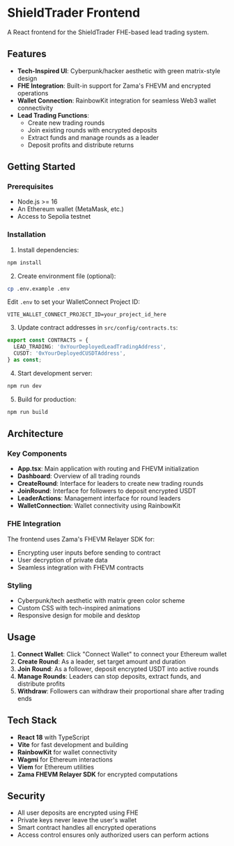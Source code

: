 # ShieldTrader Frontend

A React frontend for the ShieldTrader FHE-based lead trading system.

## Features

- **Tech-Inspired UI**: Cyberpunk/hacker aesthetic with green matrix-style design
- **FHE Integration**: Built-in support for Zama's FHEVM and encrypted operations  
- **Wallet Connection**: RainbowKit integration for seamless Web3 wallet connectivity
- **Lead Trading Functions**:
  - Create new trading rounds
  - Join existing rounds with encrypted deposits
  - Extract funds and manage rounds as a leader
  - Deposit profits and distribute returns

## Getting Started

### Prerequisites

- Node.js >= 16
- An Ethereum wallet (MetaMask, etc.)
- Access to Sepolia testnet

### Installation

1. Install dependencies:
```bash
npm install
```

2. Create environment file (optional):
```bash
cp .env.example .env
```

Edit `.env` to set your WalletConnect Project ID:
```
VITE_WALLET_CONNECT_PROJECT_ID=your_project_id_here
```

3. Update contract addresses in `src/config/contracts.ts`:
```typescript
export const CONTRACTS = {
  LEAD_TRADING: '0xYourDeployedLeadTradingAddress',
  CUSDT: '0xYourDeployedCUSDTAddress',
} as const;
```

4. Start development server:
```bash
npm run dev
```

5. Build for production:
```bash
npm run build
```

## Architecture

### Key Components

- **App.tsx**: Main application with routing and FHEVM initialization
- **Dashboard**: Overview of all trading rounds
- **CreateRound**: Interface for leaders to create new trading rounds
- **JoinRound**: Interface for followers to deposit encrypted USDT
- **LeaderActions**: Management interface for round leaders
- **WalletConnection**: Wallet connectivity using RainbowKit

### FHE Integration

The frontend uses Zama's FHEVM Relayer SDK for:
- Encrypting user inputs before sending to contract
- User decryption of private data
- Seamless integration with FHEVM contracts

### Styling

- Cyberpunk/tech aesthetic with matrix green color scheme
- Custom CSS with tech-inspired animations
- Responsive design for mobile and desktop

## Usage

1. **Connect Wallet**: Click "Connect Wallet" to connect your Ethereum wallet
2. **Create Round**: As a leader, set target amount and duration
3. **Join Round**: As a follower, deposit encrypted USDT into active rounds
4. **Manage Rounds**: Leaders can stop deposits, extract funds, and distribute profits
5. **Withdraw**: Followers can withdraw their proportional share after trading ends

## Tech Stack

- **React 18** with TypeScript
- **Vite** for fast development and building
- **RainbowKit** for wallet connectivity  
- **Wagmi** for Ethereum interactions
- **Viem** for Ethereum utilities
- **Zama FHEVM Relayer SDK** for encrypted computations

## Security

- All user deposits are encrypted using FHE
- Private keys never leave the user's wallet
- Smart contract handles all encrypted operations
- Access control ensures only authorized users can perform actions